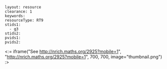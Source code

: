 ````
layout: resource
clearance: 1
keywords:
resourceType: RT9
stids1: 
  - g3
stids2:
pvids1:
pvids2:

````

<:= iframe("See http://nrich.maths.org/2925?mobile=1", "http://nrich.maths.org/2925?mobile=1", 700, 700, image="thumbnail.png") :>

